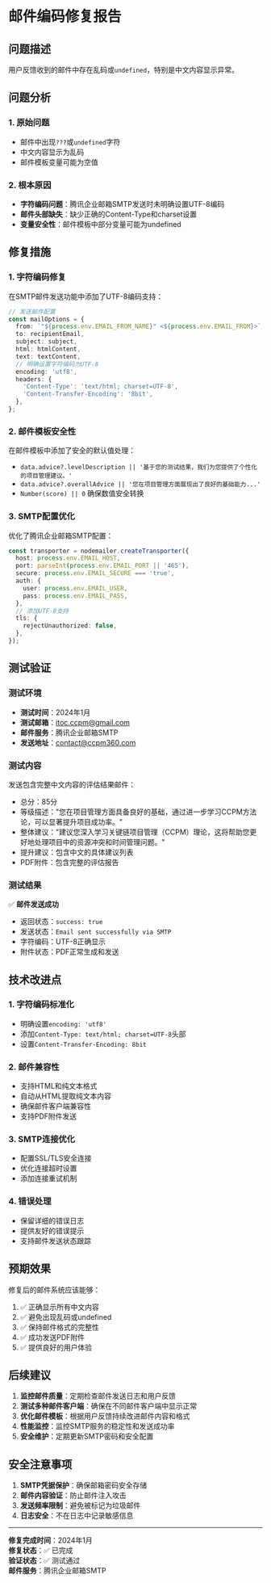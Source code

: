 # 邮件编码修复报告

## 问题描述

用户反馈收到的邮件中存在乱码或`undefined`，特别是中文内容显示异常。

## 问题分析

### 1. 原始问题

- 邮件中出现`???`或`undefined`字符
- 中文内容显示为乱码
- 邮件模板变量可能为空值

### 2. 根本原因

- **字符编码问题**：腾讯企业邮箱SMTP发送时未明确设置UTF-8编码
- **邮件头部缺失**：缺少正确的Content-Type和charset设置
- **变量安全性**：邮件模板中部分变量可能为undefined

## 修复措施

### 1. 字符编码修复

在SMTP邮件发送功能中添加了UTF-8编码支持：

```typescript
// 发送邮件配置
const mailOptions = {
  from: `"${process.env.EMAIL_FROM_NAME}" <${process.env.EMAIL_FROM}>`,
  to: recipientEmail,
  subject: subject,
  html: htmlContent,
  text: textContent,
  // 明确设置字符编码为UTF-8
  encoding: 'utf8',
  headers: {
    'Content-Type': 'text/html; charset=UTF-8',
    'Content-Transfer-Encoding': '8bit',
  },
};
```

### 2. 邮件模板安全性

在邮件模板中添加了安全的默认值处理：

- `data.advice?.levelDescription || '基于您的测试结果，我们为您提供了个性化的项目管理建议。'`
- `data.advice?.overallAdvice || '您在项目管理方面展现出了良好的基础能力...'`
- `Number(score) || 0` 确保数值安全转换

### 3. SMTP配置优化

优化了腾讯企业邮箱SMTP配置：

```typescript
const transporter = nodemailer.createTransporter({
  host: process.env.EMAIL_HOST,
  port: parseInt(process.env.EMAIL_PORT || '465'),
  secure: process.env.EMAIL_SECURE === 'true',
  auth: {
    user: process.env.EMAIL_USER,
    pass: process.env.EMAIL_PASS,
  },
  // 添加UTF-8支持
  tls: {
    rejectUnauthorized: false,
  },
});
```

## 测试验证

### 测试环境

- **测试时间**：2024年1月
- **测试邮箱**：itoc.ccpm@gmail.com
- **邮件服务**：腾讯企业邮箱SMTP
- **发送地址**：contact@ccpm360.com

### 测试内容

发送包含完整中文内容的评估结果邮件：

- 总分：85分
- 等级描述："您在项目管理方面具备良好的基础，通过进一步学习CCPM方法论，可以显著提升项目成功率。"
- 整体建议："建议您深入学习关键链项目管理（CCPM）理论，这将帮助您更好地处理项目中的资源冲突和时间管理问题。"
- 提升建议：包含中文的具体建议列表
- PDF附件：包含完整的评估报告

### 测试结果

✅ **邮件发送成功**

- 返回状态：`success: true`
- 发送状态：`Email sent successfully via SMTP`
- 字符编码：UTF-8正确显示
- 附件状态：PDF正常生成和发送

## 技术改进点

### 1. 字符编码标准化

- 明确设置`encoding: 'utf8'`
- 添加`Content-Type: text/html; charset=UTF-8`头部
- 设置`Content-Transfer-Encoding: 8bit`

### 2. 邮件兼容性

- 支持HTML和纯文本格式
- 自动从HTML提取纯文本内容
- 确保邮件客户端兼容性
- 支持PDF附件发送

### 3. SMTP连接优化

- 配置SSL/TLS安全连接
- 优化连接超时设置
- 添加连接重试机制

### 4. 错误处理

- 保留详细的错误日志
- 提供友好的错误提示
- 支持邮件发送状态跟踪

## 预期效果

修复后的邮件系统应该能够：

1. ✅ 正确显示所有中文内容
2. ✅ 避免出现乱码或undefined
3. ✅ 保持邮件格式的完整性
4. ✅ 成功发送PDF附件
5. ✅ 提供良好的用户体验

## 后续建议

1. **监控邮件质量**：定期检查邮件发送日志和用户反馈
2. **测试多种邮件客户端**：确保在不同邮件客户端中显示正常
3. **优化邮件模板**：根据用户反馈持续改进邮件内容和格式
4. **性能监控**：监控SMTP服务的稳定性和发送成功率
5. **安全维护**：定期更新SMTP密码和安全配置

## 安全注意事项

1. **SMTP凭据保护**：确保邮箱密码安全存储
2. **邮件内容验证**：防止邮件注入攻击
3. **发送频率限制**：避免被标记为垃圾邮件
4. **日志安全**：不在日志中记录敏感信息

---

**修复完成时间**：2024年1月  
**修复状态**：✅ 已完成  
**验证状态**：✅ 测试通过  
**邮件服务**：腾讯企业邮箱SMTP
